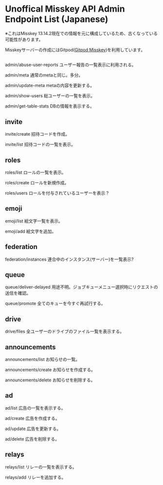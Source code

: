 # Unoffical Misskey API Admin Endpoint List (Japanese)

※これはMisskey 13.14.2現在での情報を元に構成しているため、古くなっている可能性があります。

Misskeyサーバーの作成にはGitpod([Gitpod Misskey](https://gitlab.com/acefed/gitpod-misskey))を利用しています。
## 
admin/abuse-user-reports
ユーザー報告の一覧表示に利用される。

admin/meta
通常のmetaと同じ。多分。

admin/update-meta
metaの内容を更新する。

admin/show-users
総ユーザーの一覧を表示。

admin/get-table-stats
DBの情報を表示する。
## invite
invite/create
招待コードを作成。

invite/list
招待コードの一覧を表示。

## roles
roles/list
ロールの一覧を表示。

roles/create
ロールを新規作成。

roles/users
ロールを付与されているユーザーを表示？

## emoji
emoji/list
絵文字一覧を表示。

emoji/add
絵文字を追加。

## federation
federation/instances
連合中のインスタンス(サーバー)を一覧表示?

## queue
queue/deliver-delayed
用途不明。ジョブキューメニュー選択時にリクエストの送信を確認。

queue/promote
全てのキューを今すぐ再試行する。

## drive
drive/files
全ユーザーのドライブのファイル一覧を表示する。

## announcements
announcements/list
お知らせの一覧。

announcements/create
お知らせを作成する。

announcements/delete
お知らせを削除する。

## ad
ad/list
広告の一覧を表示する。

ad/create
広告を作成する。

ad/update
広告を更新する。

ad/delete
広告を削除する。

## relays
relays/list
リレーの一覧を表示する。

relays/add
リレーを追加する。
